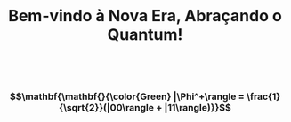 <br>

<!-- Start Header -->

# <p align="center"> Bem-vindo à Nova Era, Abraçando o Quantum!

<br><br>

<!-- START QUANTUM FORMULAS

$${\color{Green} \boldsymbol{E=m c^2}}$$

# $${\Huge\color{Green} \boldsymbol{E=m c^2}}$$

#### <p align="center"> Entrelaçamento:

### $${\color{Cyan} \mathbf{{\color{Cyan} }|\Phi^+\rangle = \frac{1}{\sqrt{2}}(|00\rangle + |11\rangle)}}$$

END QUANTUM FORMULAS -->

### $$\mathbf{\mathbf{}{\color{Green} |\Phi^+\rangle = \frac{1}{\sqrt{2}}(|00\rangle + |11\rangle)}}$$





